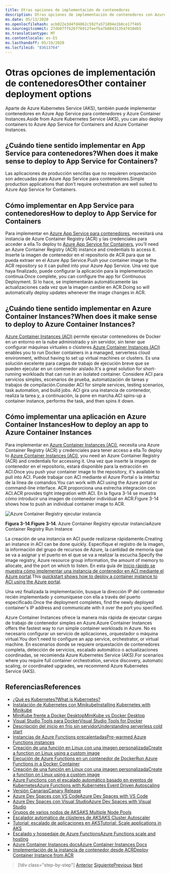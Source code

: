 ```yaml
---
title: Otras opciones de implementación de contenedores
description: Otras opciones de implementación de contenedores con Azure
ms.date: 05/13/2020
ms.openlocfilehash: acb022e3d4fd4862c592fa571894e1b8ce17f465
ms.sourcegitcommit: 27db07ffb26f76912feefba7b884313547410db5
ms.translationtype: MT
ms.contentlocale: es-ES
ms.lasthandoff: 05/19/2020
ms.locfileid: "83613764"
---
```

# <a name="other-container-deployment-options"></a><span data-ttu-id="b50e8-103">Otras opciones de implementación de contenedores</span><span class="sxs-lookup"><span data-stu-id="b50e8-103">Other container deployment options</span></span>

<span data-ttu-id="b50e8-104">Aparte de Azure Kubernetes Service (AKS), también puede implementar contenedores en Azure App Service para contenedores y Azure Container Instances.</span><span class="sxs-lookup"><span data-stu-id="b50e8-104">Aside from Azure Kubernetes Service (AKS), you can also deploy containers to Azure App Service for Containers and Azure Container Instances.</span></span>

## <a name="when-does-it-make-sense-to-deploy-to-app-service-for-containers"></a><span data-ttu-id="b50e8-105">¿Cuándo tiene sentido implementar en App Service para contenedores?</span><span class="sxs-lookup"><span data-stu-id="b50e8-105">When does it make sense to deploy to App Service for Containers?</span></span>

<span data-ttu-id="b50e8-106">Las aplicaciones de producción sencillas que no requieren orquestación son adecuadas para Azure App Service para contenedores.</span><span class="sxs-lookup"><span data-stu-id="b50e8-106">Simple production applications that don't require orchestration are well suited to Azure App Service for Containers.</span></span>

## <a name="how-to-deploy-to-app-service-for-containers"></a><span data-ttu-id="b50e8-107">Cómo implementar en App Service para contenedores</span><span class="sxs-lookup"><span data-stu-id="b50e8-107">How to deploy to App Service for Containers</span></span>

<span data-ttu-id="b50e8-108">Para implementar en [Azure App Service para contenedores](https://azure.microsoft.com/services/app-service/containers/), necesitará una instancia de Azure Container Registry (ACR) y las credenciales para acceder a ella.</span><span class="sxs-lookup"><span data-stu-id="b50e8-108">To deploy to [Azure App Service for Containers](https://azure.microsoft.com/services/app-service/containers/), you'll need an Azure Container Registry (ACR) instance and credentials to access it.</span></span> <span data-ttu-id="b50e8-109">Inserte la imagen de contenedor en el repositorio de ACR para que se pueda extraer en el Azure App Service.</span><span class="sxs-lookup"><span data-stu-id="b50e8-109">Push your container image to the ACR repository so it can pulled into your Azure App Service.</span></span> <span data-ttu-id="b50e8-110">Una vez que haya finalizado, puede configurar la aplicación para la implementación continua.</span><span class="sxs-lookup"><span data-stu-id="b50e8-110">Once complete, you can configure the app for Continuous Deployment.</span></span> <span data-ttu-id="b50e8-111">Si lo hace, se implementarán automáticamente las actualizaciones cada vez que la imagen cambie en ACR.</span><span class="sxs-lookup"><span data-stu-id="b50e8-111">Doing so will automatically deploy updates whenever the image changes in ACR.</span></span>

## <a name="when-does-it-make-sense-to-deploy-to-azure-container-instances"></a><span data-ttu-id="b50e8-112">¿Cuándo tiene sentido implementar en Azure Container Instances?</span><span class="sxs-lookup"><span data-stu-id="b50e8-112">When does it make sense to deploy to Azure Container Instances?</span></span>

<span data-ttu-id="b50e8-113">[Azure Container Instances (ACI)](https://azure.microsoft.com/services/container-instances/) permite ejecutar contenedores de Docker en un entorno en la nube administrado y sin servidor, sin tener que configurar máquinas virtuales o clústeres.</span><span class="sxs-lookup"><span data-stu-id="b50e8-113">[Azure Container Instances (ACI)](https://azure.microsoft.com/services/container-instances/) enables you to run Docker containers in a managed, serverless cloud environment, without having to set up virtual machines or clusters.</span></span> <span data-ttu-id="b50e8-114">Es una solución excelente para cargas de trabajo de ejecución breve que se pueden ejecutar en un contenedor aislado.</span><span class="sxs-lookup"><span data-stu-id="b50e8-114">It's a great solution for short-running workloads that can run in an isolated container.</span></span> <span data-ttu-id="b50e8-115">Considere ACI para servicios simples, escenarios de prueba, automatización de tareas y trabajos de compilación.</span><span class="sxs-lookup"><span data-stu-id="b50e8-115">Consider ACI for simple services, testing scenarios, task automation, and build jobs.</span></span> <span data-ttu-id="b50e8-116">ACI gira una instancia de contenedor, realiza la tarea y, a continuación, la pone en marcha.</span><span class="sxs-lookup"><span data-stu-id="b50e8-116">ACI spins-up a container instance, performs the task, and then spins it down.</span></span>

## <a name="how-to-deploy-an-app-to-azure-container-instances"></a><span data-ttu-id="b50e8-117">Cómo implementar una aplicación en Azure Container Instances</span><span class="sxs-lookup"><span data-stu-id="b50e8-117">How to deploy an app to Azure Container Instances</span></span>

<span data-ttu-id="b50e8-118">Para implementar en [Azure Container Instances (ACI)](https://docs.microsoft.com/azure/container-instances/), necesita una Azure Container Registry (ACR) y credenciales para tener acceso a ella.</span><span class="sxs-lookup"><span data-stu-id="b50e8-118">To deploy to [Azure Container Instances (ACI)](https://docs.microsoft.com/azure/container-instances/), you need an Azure Container Registry (ACR) and credentials for accessing it.</span></span> <span data-ttu-id="b50e8-119">Una vez que inserte la imagen de contenedor en el repositorio, estará disponible para la extracción en ACI.</span><span class="sxs-lookup"><span data-stu-id="b50e8-119">Once you push your container image to the repository, it's available to pull into ACI.</span></span> <span data-ttu-id="b50e8-120">Puede trabajar con ACI mediante el Azure Portal o la interfaz de la línea de comandos.</span><span class="sxs-lookup"><span data-stu-id="b50e8-120">You can work with ACI using the Azure portal or command-line interface.</span></span> <span data-ttu-id="b50e8-121">ACR proporciona una estrecha integración con ACI.</span><span class="sxs-lookup"><span data-stu-id="b50e8-121">ACR provides tight integration with ACI.</span></span> <span data-ttu-id="b50e8-122">En la figura 3-14 se muestra cómo introducir una imagen de contenedor individual en ACR.</span><span class="sxs-lookup"><span data-stu-id="b50e8-122">Figure 3-14 shows how to push an individual container image to ACR.</span></span>

![Azure Container Registry ejecutar instancia](./media/acr-runinstance-contextmenu.png)

<span data-ttu-id="b50e8-124">**Figura 3-14**.</span><span class="sxs-lookup"><span data-stu-id="b50e8-124">**Figure 3-14**.</span></span> <span data-ttu-id="b50e8-125">Azure Container Registry ejecutar instancia</span><span class="sxs-lookup"><span data-stu-id="b50e8-125">Azure Container Registry Run Instance</span></span>

<span data-ttu-id="b50e8-126">La creación de una instancia en ACI puede realizarse rápidamente.</span><span class="sxs-lookup"><span data-stu-id="b50e8-126">Creating an instance in ACI can be done quickly.</span></span> <span data-ttu-id="b50e8-127">Especifique el registro de la imagen, la información del grupo de recursos de Azure, la cantidad de memoria que se va a asignar y el puerto en el que se va a realizar la escucha.</span><span class="sxs-lookup"><span data-stu-id="b50e8-127">Specify the image registry, Azure resource group information, the amount of memory to allocate, and the port on which to listen.</span></span> <span data-ttu-id="b50e8-128">En esta guía de [Inicio rápido se muestra cómo implementar una instancia de contenedor en ACI mediante el Azure portal](https://docs.microsoft.com/azure/container-instances/container-instances-quickstart-portal).</span><span class="sxs-lookup"><span data-stu-id="b50e8-128">This [quickstart shows how to deploy a container instance to ACI using the Azure portal](https://docs.microsoft.com/azure/container-instances/container-instances-quickstart-portal).</span></span>

<span data-ttu-id="b50e8-129">Una vez finalizada la implementación, busque la dirección IP del contenedor recién implementado y comuníquese con ella a través del puerto especificado.</span><span class="sxs-lookup"><span data-stu-id="b50e8-129">Once the deployment completes, find the newly deployed container's IP address and communicate with it over the port you specified.</span></span>

<span data-ttu-id="b50e8-130">Azure Container Instances ofrece la manera más rápida de ejecutar cargas de trabajo de contenedor simples en Azure.</span><span class="sxs-lookup"><span data-stu-id="b50e8-130">Azure Container Instances offers the fastest way to run simple container workloads in Azure.</span></span> <span data-ttu-id="b50e8-131">No es necesario configurar un servicio de aplicaciones, orquestador o máquina virtual.</span><span class="sxs-lookup"><span data-stu-id="b50e8-131">You don't need to configure an app service, orchestrator, or virtual machine.</span></span> <span data-ttu-id="b50e8-132">En escenarios donde se requiere orquestación de contenedores completa, detección de servicios, escalado automático o actualizaciones coordinadas, se recomienda Azure Kubernetes Service (AKS).</span><span class="sxs-lookup"><span data-stu-id="b50e8-132">For scenarios where you require full container orchestration, service discovery, automatic scaling, or coordinated upgrades, we recommend Azure Kubernetes Service (AKS).</span></span>

## <a name="references"></a><span data-ttu-id="b50e8-133">Referencias</span><span class="sxs-lookup"><span data-stu-id="b50e8-133">References</span></span>

- [<span data-ttu-id="b50e8-134">¿Qué es Kubernetes?</span><span class="sxs-lookup"><span data-stu-id="b50e8-134">What is Kubernetes?</span></span>](https://blog.newrelic.com/engineering/what-is-kubernetes/)
- [<span data-ttu-id="b50e8-135">Instalación de Kubernetes con Minikube</span><span class="sxs-lookup"><span data-stu-id="b50e8-135">Installing Kubernetes with Minikube</span></span>](https://kubernetes.io/docs/setup/learning-environment/minikube/)
- [<span data-ttu-id="b50e8-136">MiniKube frente a Docker Desktop</span><span class="sxs-lookup"><span data-stu-id="b50e8-136">MiniKube vs Docker Desktop</span></span>](https://medium.com/containers-101/local-kubernetes-for-windows-minikube-vs-docker-desktop-25a1c6d3b766)
- [<span data-ttu-id="b50e8-137">Visual Studio Tools para Docker</span><span class="sxs-lookup"><span data-stu-id="b50e8-137">Visual Studio Tools for Docker</span></span>](https://docs.microsoft.com/dotnet/standard/containerized-lifecycle-architecture/design-develop-containerized-apps/visual-studio-tools-for-docker)
- [<span data-ttu-id="b50e8-138">Descripción del inicio en frío sin servidor</span><span class="sxs-lookup"><span data-stu-id="b50e8-138">Understanding serverless cold start</span></span>](https://azure.microsoft.com/blog/understanding-serverless-cold-start/)
- [<span data-ttu-id="b50e8-139">Instancias de Azure Functions precalentadas</span><span class="sxs-lookup"><span data-stu-id="b50e8-139">Pre-warmed Azure Functions instances</span></span>](https://docs.microsoft.com/azure/azure-functions/functions-premium-plan#pre-warmed-instances)
- [<span data-ttu-id="b50e8-140">Creación de una función en Linux con una imagen personalizada</span><span class="sxs-lookup"><span data-stu-id="b50e8-140">Create a function on Linux using a custom image</span></span>](https://docs.microsoft.com/azure/azure-functions/functions-create-function-linux-custom-image)
- [<span data-ttu-id="b50e8-141">Ejecución de Azure Functions en un contenedor de Docker</span><span class="sxs-lookup"><span data-stu-id="b50e8-141">Run Azure Functions in a Docker Container</span></span>](https://markheath.net/post/azure-functions-docker)
- [<span data-ttu-id="b50e8-142">Creación de una función en Linux con una imagen personalizada</span><span class="sxs-lookup"><span data-stu-id="b50e8-142">Create a function on Linux using a custom image</span></span>](https://docs.microsoft.com/azure/azure-functions/functions-create-function-linux-custom-image)
- [<span data-ttu-id="b50e8-143">Azure Functions con el escalado automático basado en eventos de Kubernetes</span><span class="sxs-lookup"><span data-stu-id="b50e8-143">Azure Functions with Kubernetes Event Driven Autoscaling</span></span>](https://docs.microsoft.com/azure/azure-functions/functions-kubernetes-keda)
- [<span data-ttu-id="b50e8-144">Versión Canarias</span><span class="sxs-lookup"><span data-stu-id="b50e8-144">Canary Release</span></span>](https://martinfowler.com/bliki/CanaryRelease.html)
- [<span data-ttu-id="b50e8-145">Azure Dev Spaces con VS Code</span><span class="sxs-lookup"><span data-stu-id="b50e8-145">Azure Dev Spaces with VS Code</span></span>](https://docs.microsoft.com/azure/dev-spaces/quickstart-netcore)
- [<span data-ttu-id="b50e8-146">Azure Dev Spaces con Visual Studio</span><span class="sxs-lookup"><span data-stu-id="b50e8-146">Azure Dev Spaces with Visual Studio</span></span>](https://docs.microsoft.com/azure/dev-spaces/quickstart-netcore-visualstudio)
- [<span data-ttu-id="b50e8-147">Grupos de varios nodos de AKS</span><span class="sxs-lookup"><span data-stu-id="b50e8-147">AKS Multiple Node Pools</span></span>](https://docs.microsoft.com/azure/aks/use-multiple-node-pools)
- [<span data-ttu-id="b50e8-148">Escalador automático de clústeres de AKS</span><span class="sxs-lookup"><span data-stu-id="b50e8-148">AKS Cluster Autoscaler</span></span>](https://docs.microsoft.com/azure/aks/cluster-autoscaler)
- [<span data-ttu-id="b50e8-149">Tutorial: escalado de aplicaciones en AKS</span><span class="sxs-lookup"><span data-stu-id="b50e8-149">Tutorial: Scale applications in AKS</span></span>](https://docs.microsoft.com/azure/aks/tutorial-kubernetes-scale)
- [<span data-ttu-id="b50e8-150">Escalado y hospedaje de Azure Functions</span><span class="sxs-lookup"><span data-stu-id="b50e8-150">Azure Functions scale and hosting</span></span>](https://docs.microsoft.com/azure/azure-functions/functions-scale)
- [<span data-ttu-id="b50e8-151">Azure Container Instances docs</span><span class="sxs-lookup"><span data-stu-id="b50e8-151">Azure Container Instances Docs</span></span>](https://docs.microsoft.com/azure/container-instances/)
- [<span data-ttu-id="b50e8-152">Implementación de la instancia de contenedor desde ACR</span><span class="sxs-lookup"><span data-stu-id="b50e8-152">Deploy Container Instance from ACR</span></span>](https://docs.microsoft.com/azure/container-instances/container-instances-using-azure-container-registry#deploy-with-azure-portal)

>[!div class="step-by-step"]
><span data-ttu-id="b50e8-153">[Anterior](scale-containers-serverless.md)
>[Siguiente](communication-patterns.md)</span><span class="sxs-lookup"><span data-stu-id="b50e8-153">[Previous](scale-containers-serverless.md)
[Next](communication-patterns.md)</span></span>
